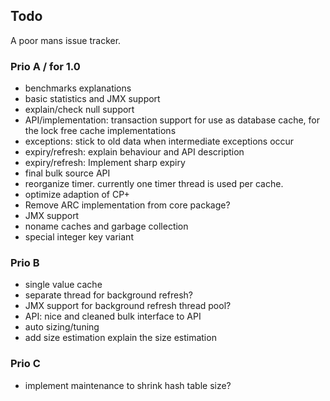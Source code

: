 ## Todo

A poor mans issue tracker.

### Prio A / for 1.0

  * benchmarks explanations
  * basic statistics and JMX support
  * explain/check null support
  * API/implementation: transaction support for use as database cache, for the lock free cache implementations
  * exceptions: stick to old data when intermediate exceptions occur
  * expiry/refresh: explain behaviour and API description
  * expiry/refresh: Implement sharp expiry
  * final bulk source API
  * reorganize timer. currently one timer thread is used per cache.
  * optimize adaption of CP+
  * Remove ARC implementation from core package?
  * JMX support
  * noname caches and garbage collection
  * special integer key variant

### Prio B

  * single value cache
  * separate thread for background refresh?
  * JMX support for background refresh thread pool?
  * API: nice and cleaned bulk interface to API
  * auto sizing/tuning
  * add size estimation explain the size estimation

### Prio C

  * implement maintenance to shrink hash table size?
